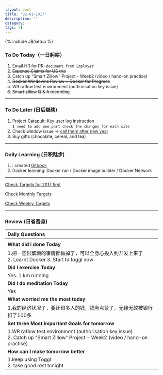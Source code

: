 ```yaml
---
layout: post
title: "02-01-2017"
description: ""
category: 
tags: []
---
```

{% include JB/setup %}

### To Do Today（一日躬耕）

1. <s>Email HR for PR: `document from Employer` </s>
2. <s>Expense Claims for US trip</s>
3. Catch up "Smart Zillow" Project - Week2 (video / hand-on practise)
4. <s>Docker Windowns Review + Docker for Progress </s>  
5. WR raflow test environment (authorisation key issue)
6. <s>Smart zillow Q & A recording</s>

---

### To Do Later (日后继续) 


1. Project Catapult: Key user log instruction  
```I need to add one part check the changes for each site``` 
2. Check window issue -> [call them after new year](http://neil526.tripod.com/)
3. Buy gifts (chocolate, cereal, and tea)

---

### Daily Learning (日积跬步)
1. I created [Gitbook](https://yitianxu.gitbooks.io/travelling_journal/content/) 
2. Docker learning: Docker run / Docker image builder / Docker Network

---

[Check Targets for 2017 first](https://yitianxu.github.io/2016/12/30/resolution-for-2017)

[Check Monthly Targets](https://yitianxu.github.io/pages/monthly%20targets/Monthly)

[Check Weekly Targets](https://yitianxu.github.io/pages/weekly%20targets/Weekly%20Targets) 

---

### Review (日省吾身)

| Daily Questions                   |                                           
|:----------------------------------|
|                                   |
| **What did I done Today**| 
|1.把一些很繁琐的事情都做掉了，可以全身心投入到开发上来了 <br /> 2. Learnt Docker 3. Start to toggl now    |
| **Did I exercise Today**|          
| Yes. 1 km running    |
| **Did I do meditation Today**|          
| Yes    |
|**What worried me the most today**|
|1.我的经济状况了，要还很多人的钱，钱有点紧了，无缘无故被银行扣了100多                                |
|**Set three Most important Goals for tomorrow**|
|1.WR raflow test environment (authorisation key issue) <br /> 2. Catch up "Smart Zillow" Project - Week2 (video / hand-on practise)                                       |
|**How can I make tomorrow better**|
|1.keep using Toggl <br /> 2. take good rest tonight                          |

